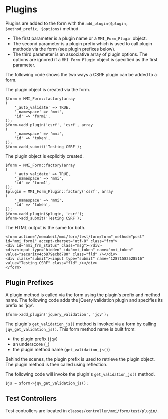 # Plugins

Plugins are added to the form with the `add_plugin($plugin, $method_prefix, $options)` method.

* The first parameter is a plugin name or a `MMI_Form_Plugin` object.
* The second parameter is a plugin prefix which is used to call plugin methods via the
form (see plugin prefixes below).
* The third parameter is an associative array of plugin options. The options are ignored if a
`MMI_Form_Plugin` object is specified as the first parameter.

The following code shows the two ways a CSRF plugin can be added to a form.

The plugin object is created via the form.

	$form = MMI_Form::factory(array
	(
		'_auto_validate' => TRUE,
		'_namespace' => 'mmi',
		'id' => 'form1',
	));
	$form->add_plugin('csrf', 'csrf', array
	(
		'_namespace' => 'mmi',
		'id' => 'token',
	));
	$form->add_submit('Testing CSRF');

The plugin object is explicitly created.

	$form = MMI_Form::factory(array
	(
		'_auto_validate' => TRUE,
		'_namespace' => 'mmi',
		'id' => 'form1',
	));
	$plugin = MMI_Form_Plugin::factory('csrf', array
	(
		'_namespace' => 'mmi',
		'id' => 'token',
	));
	$form->add_plugin($plugin, 'csrf');
	$form->add_submit('Testing CSRF');

The HTML output is the same for both.

	<form action="/memakeit/mmi/form/test/form/form" method="post" id="mmi_form1" accept-charset="utf-8" class="frm">
	<div id="mmi_frm_status" class="msg"></div>
	<div><input type="hidden" id="mmi_token" name="mmi_token" value="security4cb879ecbd780" class="fld" /></div>
	<div class="submit"><input type="submit" name="12871582528516" value="Testing CSRF" class="fld" /></div>
	</form>

## Plugin Prefixes

A plugin method is called via the form using the plugin's prefix and method name. The following
code adds the jQuery validation plugin and specifies its prefix as 'jqv'.

	$form->add_plugin('jquery_validation', 'jqv');

The plugin's `get_validation_js()` method is invoked via a form by calling `jqv_get_validation_js()`.
This form method name is built from:

* the plugin prefix (`jqv`)
* an underscore (`_`)
* the plugin method name (`get_validation_js()`)

Behind the scenes, the plugin prefix is used to retrieve the plugin object. The plugin method
is then called using reflection.

The following code will invoke the plugin's `get_validation_js()` method.

	$js = $form->jqv_get_validation_js();

## Test Controllers

Test controllers are located in `classes/controller/mmi/form/test/plugin/`.
